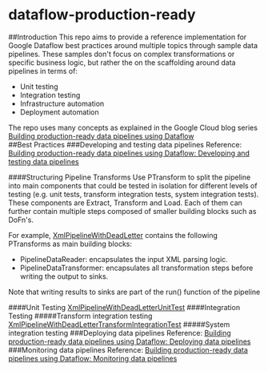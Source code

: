 # dataflow-production-ready
##Introduction
This repo aims to provide a reference implementation for Google Dataflow best practices around multiple topics through 
sample data pipelines. These samples don't focus on complex transformations or specific business logic, but rather the
on the scaffolding around data pipelines in terms of: 
* Unit testing
* Integration testing
* Infrastructure automation
* Deployment automation

The repo uses many concepts as explained in the Google Cloud blog series 
[Building production-ready data pipelines using Dataflow](https://cloud.google.com/solutions/building-production-ready-data-pipelines-using-dataflow-overview)  
##Best Practices
###Developing and testing data pipelines
Reference: [Building production-ready data pipelines using Dataflow: Developing and testing data pipelines](https://cloud.google.com/solutions/building-production-ready-data-pipelines-using-dataflow-developing-and-testing)

####Structuring Pipeline Transforms
Use PTransform to split the pipeline into main components that could be tested in isolation
for different levels of testing (e.g. unit tests, transform integration tests, system integration tests). These
components are Extract, Transform and Load. Each of them can further contain multiple steps composed of smaller
building blocks such as DoFn's. 

For example, [XmlPipelineWithDeadLetter](src/main/pipeline/XmlPipelineWithDeadLetter.java) contains the following
PTransforms as main building blocks:
* PipelineDataReader: encapsulates the input XML parsing logic.
* PipelineDataTransformer: encapsulates all transformation steps before writing the output to sinks.

Note that writing results to sinks are part of the run() function of the pipeline

####Unit Testing
[XmlPipelineWithDeadLetterUnitTest](src/test/pipeline/XmlPipelineWithDeadLetterUnitTest.java)
####Integration Testing
#####Transform integration testing
[XmlPipelineWithDeadLetterTransformIntegrationTest](src/test/pipeline/XmlPipelineWithDeadLetterTransformIntegrationTest.java)
#####System integration testing
###Deploying data pipelines
Reference: [Building production-ready data pipelines using Dataflow: Deploying data pipelines](https://cloud.google.com/solutions/building-production-ready-data-pipelines-using-dataflow-deploying)
###Monitoring data pipelines
Reference: [Building production-ready data pipelines using Dataflow: Monitoring data pipelines](https://cloud.google.com/solutions/building-production-ready-data-pipelines-using-dataflow-monitoring)